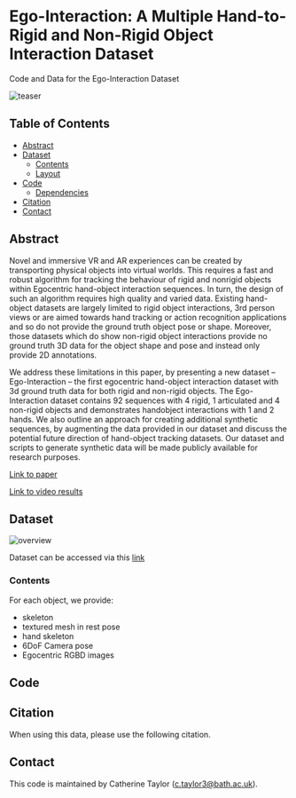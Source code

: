 # Ego-Interaction: A Multiple Hand-to-Rigid and Non-Rigid Object Interaction Dataset
Code and Data for the Ego-Interaction Dataset

![teaser](https://user-images.githubusercontent.com/25514442/104743868-17958680-5744-11eb-96d2-26f17782ba12.png)

## Table of Contents
  * [Abstract](#abstract)
  * [Dataset](#dataset)
    * [Contents](#contents)
    * [Layout](#layout)
  * [Code](#code)
    * [Dependencies](#dependencies)
  * [Citation](#citation)
  * [Contact](#contact)
  
  ## Abstract
  
Novel and immersive VR and AR experiences can be created by transporting physical objects into virtual worlds. This requires a fast and robust algorithm for tracking the behaviour of rigid and nonrigid objects within Egocentric hand-object interaction sequences. In turn, the design of such an algorithm requires high quality and varied data. Existing hand-object datasets are largely limited to rigid object interactions, 3rd person views or are aimed towards hand tracking or action recognition applications and so do not provide the ground truth object pose or shape. Moreover, those datasets which do show non-rigid object interactions provide no ground truth 3D data for the object shape and pose and instead only provide 2D annotations.

We address these limitations in this paper, by presenting a new dataset – Ego-Interaction – the first egocentric hand-object interaction dataset with 3d ground truth data for both rigid and non-rigid objects. The Ego-Interaction dataset contains 92 sequences with 4 rigid, 1 articulated and 4 non-rigid objects and demonstrates handobject interactions with 1 and 2 hands. We also outline an approach for creating additional synthetic sequences, by augmenting the data provided in our dataset and discuss the potential future direction of hand-object tracking datasets. Our dataset and scripts to generate synthetic data will be made publicly available for research purposes.

[Link to paper]()

[Link to video results]()
  
  ## Dataset
  
  ![overview](https://user-images.githubusercontent.com/25514442/104744739-2597d700-5745-11eb-878b-f45fb18a1df9.png)

  Dataset can be accessed via this [link](https://docs.google.com/forms/d/1OVacDpob5nk5ahKWwX11NE_ppdssYJUYesmlT7kEfCU/edit?usp=sharing)
  
  ### Contents
  
  For each object, we provide:
  * skeleton
  * textured mesh in rest pose
  * hand skeleton
  * 6DoF Camera pose
  * Egocentric RGBD images
  
  ## Code
  
  ## Citation
  
  When using this data, please use the following citation.
  
  ## Contact
  
  This code is maintained by Catherine Taylor (c.taylor3@bath.ac.uk).
